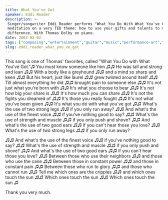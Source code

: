 ```yaml
---
title: What You've Got
speaker: Eddi Reader
description: >-
 Singer/songwriter Eddi Reader performs "What You Do With What You've Got," a
 meditation on a very TED theme: how to use your gifts and talents to make a
 difference. With Thomas Dolby on piano.
date: 2003-02-02
tags: ["composing","entertainment","guitar","music","performance-art","piano","potential","vocals","performance","live-music"]
slug: eddi_reader_what_you_ve_got
---
```


This song is one of Thomas' favorites, called "What You Do with What You've Got."♫ You
must know someone like him ♫♫ He was tall and strong and lean ♫♫ With a body like a
greyhound ♫♫ and a mind so sharp and keen ♫♫ But his heart, just like laurel ♫♫ grew
twisted around itself ♫♫ Till almost everything he did ♫♫ brought pain to someone else ♫♫
It's not just what you're born with ♫♫ It's what you choose to bear ♫♫ It's not how big
your share is ♫♫ It's how much you can share ♫♫ It's not the fights you dreamed of ♫♫ It's
those you really fought ♫♫ It's not what you've been given ♫♫ It's what you do with what
you've got ♫♫ What's the use of two strong legs ♫♫ if you only run away? ♫♫ And what's the
use of the finest voice ♫♫ if you've nothing good to say? ♫♫ What's the use of strength
and muscle ♫♫ if you only push and shove? ♫♫ And what's the use of two good ears ♫♫ if you
can't hear those you love? ♫♫ What's the use of two strong legs ♫♫ if you only run
away?

♫♫ And what's the use of the finest voice ♫♫ if you've nothing good to say? ♫♫ What's the
use of strength and muscle ♫♫ if you only push and shove? ♫♫ And what's the use of two
good ears ♫♫ if you can't hear those you love? ♫♫ Between those who use their neighbors ♫♫
and those who use the cane ♫♫ Between those in constant power ♫♫ and those in constant
pain ♫♫ Between those who run to glory ♫♫ and those who cannot run ♫♫ Tell me which ones
are the cripples ♫♫ and which ones touch the sun ♫♫ Which ones touch the sun ♫♫ Which ones
touch the sun ♫

Thank you very much.

<!--
ad_duration=3.33
comment_count=51
event="TED2003"
external_start_time=0
intro_duration=11.82
is_subtitle_required="False"
is_talk_featured="True"
language="en"
language_swap="False"
native_language="en"
number_of_related_talks=6
number_of_speakers=2
number_of_subtitled_videos=24
number_of_tags=10
number_of_talk_download_languages=27
number_of_talk_more_resources=0
number_of_talk_recommendations=0
number_of_talks_take_actions=0
post_ad_duration=0.83
published_timestamp="2007-04-14 21:40:00"
recording_date="2003-02-02"
speaker_description="Singer/songwriter"
speaker_id=104
speaker_is_published=1
speaker_name="Eddi Reader"
talk_id=109
talk_name="What You've Got"
talks_tags=["composing","entertainment","guitar","music","performance-art","piano","potential","vocals","performance","live-music"]
url_photo_speaker="https://pe.tedcdn.com/images/ted/3391_254x191.jpg"
url_photo_talk="https://pe.tedcdn.com/images/ted/3375_480x360.jpg"
url_webpage="https://www.ted.com/talks/eddi_reader_what_you_ve_got"
video_type_name="TED Stage Talk"
-->